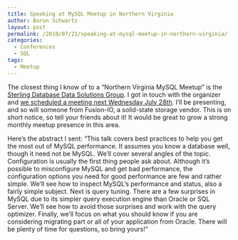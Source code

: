 ```yaml
---
title: Speaking at MySQL Meetup in Northern Virginia
author: Baron Schwartz
layout: post
permalink: /2010/07/21/speaking-at-mysql-meetup-in-northern-virginia/
categories:
  - Conferences
  - SQL
tags:
  - Meetup
---
```

The closest thing I know of to a &#8220;Northern Virginia MySQL Meetup&#8221; is the [Sterling Database Data Solutions Group][1]. I got in touch with the organizer and [we scheduled a meeting next Wednesday July 28th][2]. I&#8217;ll be presenting, and so will someone from Fusion-IO, a solid-state storage vendor. This is on short notice, so tell your friends about it! It would be great to grow a strong monthly meetup presence in this area.

Here&#8217;s the abstract I sent: &#8220;This talk covers best practices to help you get the most out of MySQL performance. It assumes you know a database well, though it need not be MySQL. We&#8217;ll cover several angles of the topic. Configuration is usually the first thing people ask about. Although it&#8217;s possible to misconfigure MySQL and get bad performance, the configuration options you need for good performance are few and rather simple. We&#8217;ll see how to inspect MySQL&#8217;s performance and status, also a fairly simple subject. Next is query tuning. There are a few surprises in MySQL due to its simpler query execution engine than Oracle or SQL Server. We&#8217;ll see how to avoid those surprises and work with the query optimizer. Finally, we&#8217;ll focus on what you should know if you are considering migrating part or all of your application from Oracle. There will be plenty of time for questions, so bring yours!&#8221;

 [1]: http://www.meetup.com/The-Sterling-dbuser-Meetup-Group/
 [2]: http://www.meetup.com/The-Sterling-dbuser-Meetup-Group/calendar/13862820/